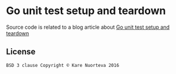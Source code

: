 # Go unit test setup and teardown

Source code is related to a blog article about
[Go unit test setup and teardown](https://blog.karenuorteva.fi/go-unit-test-setup-and-teardown-db1601a796f2)

## License
```
BSD 3 clause Copyright © Kare Nuorteva 2016
```
